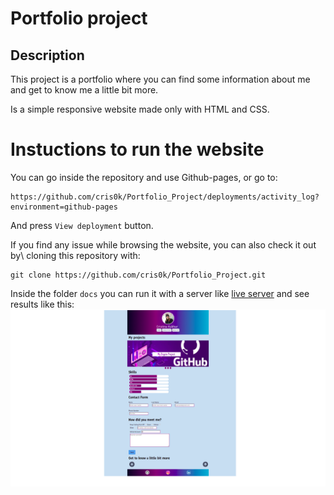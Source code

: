 # Portfolio project

## Description

This project is a portfolio where you can find some information about me\
and get to know me a little bit more.

Is a simple responsive website made only with HTML and CSS.

# Instuctions to run the website

You can go inside the repository and use Github-pages, or go to:

```
https://github.com/cris0k/Portfolio_Project/deployments/activity_log?environment=github-pages
```
And press `View deployment` button.

If you find any issue while browsing the website, you can also check it out by\ cloning this repository with:

```
git clone https://github.com/cris0k/Portfolio_Project.git
```

Inside the folder `docs` you can run it with a server like
[live server](https://marketplace.visualstudio.com/items?itemName=ritwickdey.LiveServer) and see results like this:
![alt text](https://raw.githubusercontent.com/cris0k/Portfolio_Project/main/allMedia/photo-portfolio-project.png "website example")
